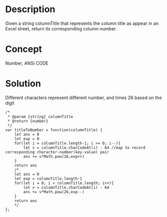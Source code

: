 # Description
Given a string columnTitle that represents the column title as appear in an Excel sheet, return its corresponding column number.
# Concept
Number, ANSI CODE
# Solution
Different characters represent different number, and times 26 based on the digit
```
/*
 * @param {string} columnTitle
 * @return {number}
 */
var titleToNumber = function(columnTitle) {
    let ans = 0
    let exp = 0
    for(let i = columnTitle.length-1; i >= 0; i--){
        let v = columnTitle.charCodeAt(i) - 64 //map to record corresponding character-number(key-value) pair
        ans += v*Math.pow(26,exp++)
    }
    return ans
    /*
    let ans = 0
    let exp = columnTitle.length-1
    for(let i = 0; i < columnTitle.length; i++){
        let v = columnTitle.charCodeAt(i) - 64
        ans += v*Math.pow(26,exp--)
    }
    return ans
    */
};
```
